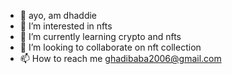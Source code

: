 - 👋 ayo, am dhaddie 
- 👀 I’m interested in nfts
- 🌱 I’m currently learning crypto and nfts
- 💞️ I’m looking to collaborate on nft collection
- 📫 How to reach me ghadibaba2006@gmail.com

<!---
dhaddie/dhaddie is a ✨ special ✨ repository because its `README.md` (this file) appears on your GitHub profile.
You can click the Preview link to take a look at your changes.
--->
